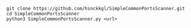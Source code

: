 ``git clone https://github.com/hsnckkgl/SimpleCommonPortsScanner.git``\
``cd SimpleCommonPortsScanner``\
``python3 SimpleCommonPortsScanner.py <url>``

